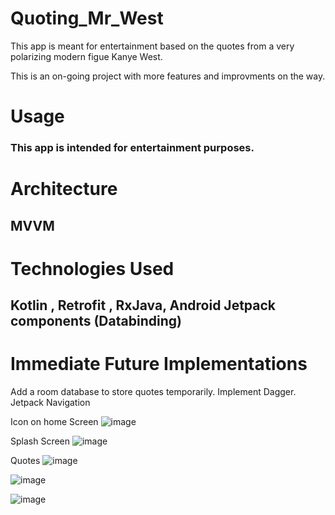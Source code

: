 # Quoting_Mr_West

This app is meant for entertainment based on the quotes from a very polarizing modern figue Kanye West.

This is an on-going project with more features and improvments on the way.

<h1> Usage  </h1>
<h3> This app is intended for entertainment purposes.</h3>

<h1> Architecture </h1>
<h2>MVVM</h2>

<h1> Technologies Used </h1>

<h2>Kotlin ,
Retrofit ,
RxJava,
Android Jetpack components (Databinding)
  </h2>

<h1> Immediate Future Implementations</h1>
Add a room database to store quotes temporarily.
Implement Dagger.
Jetpack Navigation





Icon on home Screen
![image](https://user-images.githubusercontent.com/30957125/81628847-bad11780-93cf-11ea-9ecc-df42d47c9828.png)

Splash Screen 
![image](https://user-images.githubusercontent.com/30957125/81628527-e6073700-93ce-11ea-9c78-9716dad49545.png)

Quotes
![image](https://user-images.githubusercontent.com/30957125/81628708-6463d900-93cf-11ea-8d22-87a2da90c9a4.png)

![image](https://user-images.githubusercontent.com/30957125/81628724-6f1e6e00-93cf-11ea-8d0f-814f5abb989b.png)

![image](https://user-images.githubusercontent.com/30957125/81628828-aee55580-93cf-11ea-9360-45f869ea1e2d.png)




